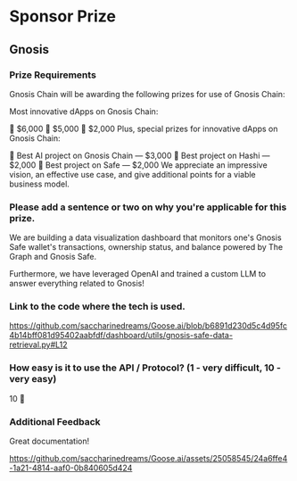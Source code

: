 # Sponsor Prize

## Gnosis

### Prize Requirements

Gnosis Chain will be awarding the following prizes for use of Gnosis Chain:

Most innovative dApps on Gnosis Chain:

🥇 $6,000
🥈 $5,000
🥉 $2,000
Plus, special prizes for innovative dApps on Gnosis Chain:

🤖 Best AI project on Gnosis Chain — $3,000
🌉 Best project on Hashi — $2,000
🔐 Best project on Safe — $2,000
We appreciate an impressive vision, an effective use case, and give additional points for a viable business model.

### Please add a sentence or two on why you're applicable for this prize.

We are building a data visualization dashboard that monitors one's Gnosis Safe wallet's transactions, ownership status, and balance powered by The Graph and Gnosis Safe.

Furthermore, we have leveraged OpenAI and trained a custom LLM to answer everything related to Gnosis!

### Link to the code where the tech is used.

https://github.com/saccharinedreams/Goose.ai/blob/b6891d230d5c4d95fc4b14bff081d95402aabfdf/dashboard/utils/gnosis-safe-data-retrieval.py#L12

### How easy is it to use the API / Protocol? (1 - very difficult, 10 - very easy)

10 🌟

### Additional Feedback

Great documentation!



https://github.com/saccharinedreams/Goose.ai/assets/25058545/24a6ffe4-1a21-4814-aaf0-0b840605d424

